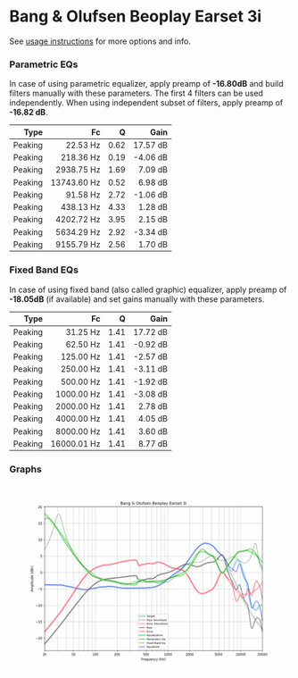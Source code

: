 # Bang & Olufsen Beoplay Earset 3i
See [usage instructions](https://github.com/jaakkopasanen/AutoEq#usage) for more options and info.

### Parametric EQs
In case of using parametric equalizer, apply preamp of **-16.80dB** and build filters manually
with these parameters. The first 4 filters can be used independently.
When using independent subset of filters, apply preamp of **-16.82 dB**.

| Type    | Fc          |    Q | Gain     |
|--------:|------------:|-----:|---------:|
| Peaking | 22.53 Hz    | 0.62 | 17.57 dB |
| Peaking | 218.36 Hz   | 0.19 | -4.06 dB |
| Peaking | 2938.75 Hz  | 1.69 | 7.09 dB  |
| Peaking | 13743.60 Hz | 0.52 | 6.98 dB  |
| Peaking | 91.58 Hz    | 2.72 | -1.06 dB |
| Peaking | 438.13 Hz   | 4.33 | 1.28 dB  |
| Peaking | 4202.72 Hz  | 3.95 | 2.15 dB  |
| Peaking | 5634.29 Hz  | 2.92 | -3.34 dB |
| Peaking | 9155.79 Hz  | 2.56 | 1.70 dB  |

### Fixed Band EQs
In case of using fixed band (also called graphic) equalizer, apply preamp of **-18.05dB**
(if available) and set gains manually with these parameters.

| Type    | Fc          |    Q | Gain     |
|--------:|------------:|-----:|---------:|
| Peaking | 31.25 Hz    | 1.41 | 17.72 dB |
| Peaking | 62.50 Hz    | 1.41 | -0.92 dB |
| Peaking | 125.00 Hz   | 1.41 | -2.57 dB |
| Peaking | 250.00 Hz   | 1.41 | -3.11 dB |
| Peaking | 500.00 Hz   | 1.41 | -1.92 dB |
| Peaking | 1000.00 Hz  | 1.41 | -3.08 dB |
| Peaking | 2000.00 Hz  | 1.41 | 2.78 dB  |
| Peaking | 4000.00 Hz  | 1.41 | 4.05 dB  |
| Peaking | 8000.00 Hz  | 1.41 | 3.60 dB  |
| Peaking | 16000.01 Hz | 1.41 | 8.77 dB  |

### Graphs
![](./Bang%20&%20Olufsen%20Beoplay%20Earset%203i.png)